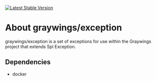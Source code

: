 <a href="https://packagist.org/packages/graywings/exception">
    <img src="https://img.shields.io/packagist/v/graywings/exception" alt="Latest Stable Version">
</a>

# About graywings/exception

graywings/exception is a set of exceptions for use within the Graywings project that extends Spl Exception.

## Dependencies
* docker
